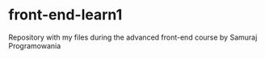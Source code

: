 # front-end-learn1
Repository with my files during the advanced front-end course by Samuraj Programowania
